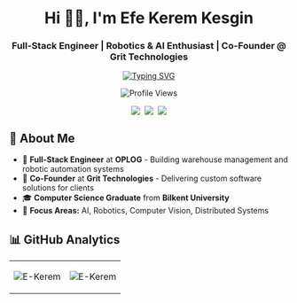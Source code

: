 <h1 align="center">Hi 👋🏼, I'm Efe Kerem Kesgin</h1>
<h3 align="center">Full-Stack Engineer | Robotics & AI Enthusiast | Co-Founder @ Grit Technologies</h3>

<!-- Typing Animation -->
<p align="center">
  <a href="https://git.io/typing-svg">
    <img src="https://readme-typing-svg.herokuapp.com?font=Fira+Code&pause=1000&color=F75C7E&center=true&vCenter=true&width=700&lines=Building+WMS+and+Robotic+Automation+Systems;2%2B+Years+Experience+in+Full-Stack+Development;Working+with+AI%2FML+and+Computer+Vision;Co-Founder+at+Grit+Technologies" alt="Typing SVG" />
  </a>

   <div align="center">
  <img src="https://komarev.com/ghpvc/?username=E-Kerem&style=for-the-badge&color=ff6b6b&label=PROFILE+VIEWS" alt="Profile Views" />
</div>
</p>

<!-- Profile Views and Contact Buttons -->

<div align="center">
  <samp>
    <p align="center">
      <a href="https://linkedin.com/in/keremkesgin" target="blank"><img align="center" src="https://img.shields.io/badge/Linkedin-0A66C2?style=for-the-badge&logo=linkedin&logoColor=white&link=https://linkedin.com/in/keremkesgin" /></a>
      <a href="https://medium.com/@kesginkerem" target="blank"><img align="center" src="https://img.shields.io/badge/Medium-000000?style=for-the-badge&logo=medium&logoColor=white&link=https://medium.com/@kesginkerem" /></a>
      <a href="mailto:kesginkerem@gmail.com" target="blank"><img align="center" src="https://img.shields.io/badge/Gmail-EA4335?style=for-the-badge&logo=gmail&logoColor=white&link=mailto:kesginkerem@gmail.com" /></a>
    </p>
  </samp>
</div>


## 🚀 About Me
- 🔭 **Full-Stack Engineer** at **OPLOG** - Building warehouse management and robotic automation systems
- 🚀 **Co-Founder** at **Grit Technologies** - Delivering custom software solutions for clients
- 🎓 **Computer Science Graduate** from **Bilkent University** 
- 🤖 **Focus Areas:** AI, Robotics, Computer Vision, Distributed Systems

## 📊 GitHub Analytics
<table>
  
<tr>
<td width="50%">
<p align="center">
  <img src="https://github-readme-activity-graph.vercel.app/graph?username=E-Kerem&theme=radical&hide_border=true&bg_color=0d1117&color=ff6b6b&line=ff6b6b&point=ff6b6b&area=true&area_color=ff6b6b&custom_title=Contribution%20Graph&width=400" alt="E-Kerem" />
</p>
</td>
<td width="50%">
<p align="center">
  <img src="https://github-readme-streak-stats.herokuapp.com/?user=E-Kerem&theme=radical&hide_border=true&background=0d1117&stroke=ff6b6b&ring=ff6b6b&fire=ff6b6b&currStreakNum=ffffff&currStreakLabel=ff6b6b&sideNums=ffffff&sideLabels=ff6b6b&dates=ffffff&width=400" alt="E-Kerem" />
</p>
</td>
</tr>
</table>
